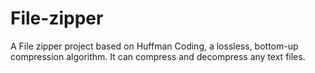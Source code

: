# File-zipper
A File zipper project based on Huffman Coding,  a lossless, bottom-up compression algorithm. It can compress and decompress any text files.
